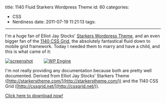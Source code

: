 title: 1140 Fluid Starkers Wordpress Theme
id: 60
categories:
  - CSS
  - Nerdiness
date: 2011-07-19 11:21:13
tags:
---

I'm a huge fan of Elliot Jay Stocks' [Starkers Wordpress Theme](http://starkerstheme.com/), and an even bigger fan of the [1140 CSS Grid](http://cssgrid.net/), the absolutely fantastical fluid down to mobile grid framework. Today I needed them to marry and have a child, and this is what came of it:

[![]({{BASE_PATH}}/images/f7d4cedea31d62c4c19ff16ace977c31310c2509.png "screenshot")](http://www.thedotmack.com/1140FluidStarkers.zip)&nbsp;&nbsp;&nbsp;&nbsp;&nbsp;&nbsp;&nbsp;&nbsp;&nbsp;[![WP Engine]({{BASE_PATH}}/images/68908b1ab63c95ae15c24e8281184c3ea89fe376.jpg)](http://www.shareasale.com/r.cfm?b=531904&u=836637&m=41388&urllink=&afftrack=)

I'm not really providing any documentation because both are pretty well documented. Derived from Elliot Jay Stocks’ Starkers Theme ([http://starkerstheme.com/](http://starkerstheme.com/)) and the 1140 CSS Grid ([http://cssgrid.net/](http://cssgrid.net/)).

[Click here to download now!](http://www.thedotmack.com/1140FluidStarkers.zip)